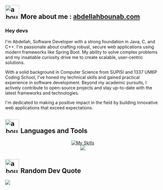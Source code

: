 ## <img width="45" alt="about" src="https://raw.github.com/elizarov/elizarov/master/about.png"> More about me : <a href="https://abdellahbounab.framer.website/" target="_blank">abdellahbounab.com</a> 

### Hey devs 
<p>
I'm Abdellah, Software Developer with a strong foundation in Java, C, and C++. I'm passionate about crafting robust, secure web applications using modern frameworks like Spring Boot. My ability to solve complex problems and my insatiable curiosity drive me to create scalable, user-centric solutions.

With a solid background in Computer Science from SUPISI and 1337 UM6P Coding School, I've honed my technical skills and gained practical experience in software development. Beyond my academic pursuits, I actively contribute to open-source projects and stay up-to-date with the latest frameworks and technologies.

I'm dedicated to making a positive impact in the field by building innovative web applications that exceed expectations.
</p>

<!-- Proudly created with GPRM ( https://gprm.itsvg.in ) -->
 
 
 ## <img width="45" alt="about" src="https://raw.github.com/elizarov/elizarov/master/about.png"> Languages and Tools
<div align="center">

[![My Skills](https://skillicons.dev/icons?i=js,html,css,c,cs,cpp,java,php,py,ts,angular,bootstrap,eclipse,git,github,linux,maven,mongodb,mysql,nodejs,sass,spring,sqlite,stackoverflow,visualstudio,vscode,spring,docker,kubernetes)](https://skillicons.dev)
<br/>
<img src="https://img.shields.io/badge/Oracle-F80000?style=for-the-badge&logo=oracle&logoColor=black">
</div>

##  <img width="45" alt="about" src="https://raw.github.com/elizarov/elizarov/master/about.png"> Random Dev Quote
![](https://quotes-github-readme.vercel.app/api?type=horizontal&theme=radical)
